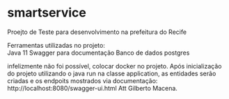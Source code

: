 # smartservice
Proejto de Teste para desenvolvimento na prefeitura do Recife

Ferramentas utilizadas no projeto: <br/>
Java 11
Swagger para documentação
Banco de dados postgres

infelizmente não foi possível, colocar docker no projeto.
Após inicialização do projeto utilizando o java run na classe application, as entidades serão criadas e os endpoits mostrados via documentação: 
http://localhost:8080/swagger-ui.html
Att Gilberto Macena.
